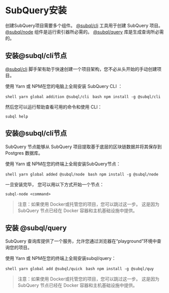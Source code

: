 # SubQuery安装

创建SubQuery项目需要多个组件。 [@subql/cli](https://github.com/subquery/subql/tree/docs-new-section/packages/cli) 工具用于创建 SubQuery 项目。 [@subql/node](https://github.com/subquery/subql/tree/docs-new-section/packages/node) 组件是运行索引器所必需的。 [@subql/query](https://github.com/subquery/subql/tree/docs-new-section/packages/query) 库是生成查询所必需的。

## 安装@subql/cli节点

[@subql/cli](https://github.com/subquery/subql/tree/docs-new-section/packages/cli) 脚手架有助于快速创建一个项目架构，您不必从头开始的手动创建项目。

使用 Yarn 或 NPM在您的电脑上全局安装 SubQuery CLI ：

<CodeGroup> <CodeGroupItem title="YARN" active> ```shell yarn global addition @subql/cli ``` </CodeGroupItem>
<CodeGroupItem title="NPM"> ```bash npm install -g @subql/cli ``` </CodeGroupItem> </CodeGroup></p>

然后您可以运行帮助查看可用的命令和使用 CLI：

```shell
subql help
```
## 安装@subql/cli节点

SubQuery 节点能够从 SubQuery 项目提取基于底层的区块链数据并将其保存到 Postgres 数据库。

使用 Yarn 或 NPM在您的终端上全局安装SubQuery节点：

<CodeGroup> <CodeGroupItem title="YARN" active> ```shell yarn global added @subql/node ``` </CodeGroupItem>
<CodeGroupItem title="NPM"> ```bash npm install -g @subql/node ``` </CodeGroupItem> </CodeGroup>

一旦安装完毕， 您可以用以下方式开始一个节点：

```shell
subql-node <command>
```
> 注意：如果使用 Docker或托管您的项目，您可以跳过这一步。 这是因为SubQuery 节点已经在 Docker 容器和主机基础设施中提供。

## 安装 @subql/query

SubQuery 查询库提供了一个服务，允许您通过浏览器在“playground”环境中查询您的项目。

使用 Yarn 或 NPM在您的终端上全局安装subql/query：

<CodeGroup> <CodeGroupItem title="YARN" active> ```shell yarn global add @subql/quick ``` </CodeGroupItem>
<CodeGroupItem title="NPM"> ```bash npm install -g @subql/quy ``` </CodeGroupItem> </CodeGroup>

> 注意：如果使用 Docker或托管您的项目，您可以跳过这一步。 这是因为SubQuery 节点已经在 Docker 容器和主机基础设施中提供。 